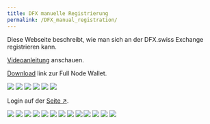 ```yaml
---
title: DFX manuelle Registrierung
permalink: /DFX_manual_registration/
---
```


Diese Webseite beschreibt, wie man sich an der DFX.swiss Exchange registrieren kann.

[Videoanleitung](https://www.youtube.com/watch?v=0C50S1GhBu8) anschauen.

[Download](https://defichain.com/downloads/) link zur Full Node Wallet.

![](../media/dfxregistration_DE_1.png)
![](../media/dfxregistration_DE_2.png)
![](../media/dfxregistration_DE_3.png)
![](../media/dfxregistration_DE_4.png)
![](../media/dfxregistration_DE_5.png)
![](../media/dfxregistration_DE_6.png)

Login auf der [Seite ↗](https://payment.dfx.swiss/login).

![](../media/dfxregistration_DE_7.png)
![](../media/dfxregistration_DE_8.png)
![](../media/dfxregistration_DE_9.png)
![](../media/dfxregistration_DE_10.png)
![](../media/dfxregistration_DE_11.png)
![](../media/dfxregistration_DE_12.png)
![](../media/dfxregistration_DE_13.png)
![](../media/dfxregistration_DE_14.png)
![](../media/dfxregistration_DE_15.png)
![](../media/dfxregistration_DE_16.png)
![](../media/dfxregistration_DE_17.png)
![](../media/dfxregistration_DE_18.png)
![](../media/dfxregistration_DE_19.png)
